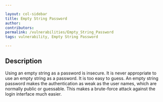 ```yaml
---

layout: col-sidebar
title: Empty String Password
author: 
contributors: 
permalink: /vulnerabilities/Empty_String_Password
tags: vulnerability, Empty String Password

---
```

## Description

Using an empty string as a password is insecure. It is never appropriate to use an empty string as a password. It is too easy to guess. An empty string password makes the authentication as weak as the user names, which are normally public or guessable. This makes a brute-force attack against the login interface much easier.
